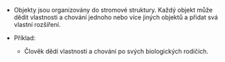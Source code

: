 - Objekty jsou organizovány do stromové struktury. Každý objekt může dědit vlastnosti a chování jednoho nebo více jiných objektů a přidat svá vlastní rozšíření.

- Příklad:
	- Člověk dědí vlastnosti a chování po svých biologických rodičích.